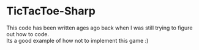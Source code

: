 # TicTacToe-Sharp
This code has been written ages ago back when I was still trying to figure out how to code.  
Its a good example of how not to implement this game :)
